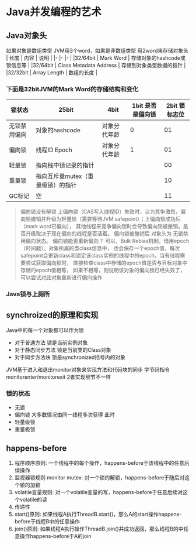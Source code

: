# Java并发编程的艺术

## Java对象头
如果对象是数组类型 JVM用3个word，如果是非数组类型 用2word来存储对象头
| 长度     | 内容                   | 说明                       |
|-        |-                       |-                          |
|32/64bit | Mark Word              | 存储对象的hashcode或锁信息等 |
|32/64bit | Class Metadata Address | 存储到对象类型数据的指针      |
|32/32bit | Array Length           | 数组的长度                  |  

### 下面是32bitJVM的Mark Word的存储结构和变化
| 锁状态  | 25bit          | 4bit        | 1bit 是否是偏向锁 | 2bit 锁标志位|
|-       |-               |-            |-                |-            |
|无锁禁用偏向| 对象的hashcode | 对象分代年龄 |  0              | 01          |
|偏向锁   | 线程ID  Epoch   | 对象分代年龄  |  1              | 01          |
|轻量锁   | 指向栈中锁记录的指针                            ||| 00          |
|重量锁   | 指向互斥量mutex（重量级锁）的指针                 ||| 10         |
|GC标记   | 空                                           ||| 11          |

> 偏向锁没有解锁 上偏向锁（CAS写入线程ID）失败时，认为竞争激烈，偏向锁撤销并升级为轻量锁（需要等待JVM safepoint）；上偏向锁成功后（mark word已偏向），
其他线程来竞争偏向锁时会导致偏向锁被撤销，是否升级取决于现在偏向的线程是否活着。
> 偏向锁被撤销后 对象头为 无锁禁用偏向状态。
> 偏向锁能否重新偏向？ 可以，Bulk Rebias机制，借用epoch（时间戳），对象所属的类class信息中， 也会保存一个epoch值，每次safepoint会更新class和锁定该class实例的线程中的epoch，当有线程需要尝试获取偏向锁时， 直接检查class中存储的epoch值是否与目标对象中存储的epoch值相等， 如果不相等，则说明该对象的偏向锁已经失效了， 可以尝试对此对象重新进行偏向操作

### Java锁与上厕所



## synchroized的原理和实现
Java中的每一个对象都可以作为锁
* 对于普通方法 锁是当前实例对象
* 对于静态同步方法 锁是当前类的Class对象
* 对于同步方法块 锁是synchronized括号内的对象

JVM基于进入和退出monitor对象来实现方法和代码块的同步 字节码指令 monitorenter/monitorexit 2者实现细节不一样

### 锁的状态 
* 无锁  
* 偏向锁 
    大多数情况由同一线程多次获得 此时
* 轻量级锁 
* 重量极锁

## happens-before
1. 程序顺序原则: 一个线程中的每个操作，happens-before于该线程中的任意后续操作
2. 监视器锁规则 monitor mutex: 对一个锁的解锁，happens-before于随后对这个锁的加锁
3. volatile变量规则: 对一个volatile变量的写，happens-before于任意后续对这个volatile的读
4. 传递性
5. start()原则: 如果线程A执行ThreadB.start()，那么A的start操作happens-before于线程B中的任意操作
6. join()原则: 如果线程A执行操作ThreadB.join()并成功返回，那么线程B的中任意操作happens-before于A的join


